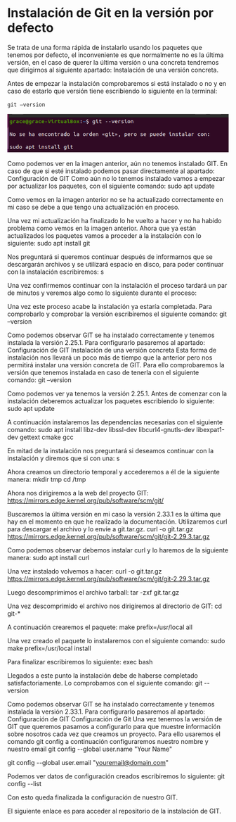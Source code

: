 # Instalación de Git en la versión por defecto

Se trata de una forma rápida de instalarlo usando los paquetes que tenemos por defecto, el inconveniente es que normalmente no es la última versión, en el caso de querer la última versión o una concreta tendremos que dirigirnos al siguiente apartado: Instalación de una versión concreta.   

Antes de empezar la instalación comprobaremos si está instalado o no y en caso de estarlo que versión tiene escribiendo lo siguiente en la terminal:

```
git –version
```

<div align="center">
  <img src="Captura1.png">  
</div>

Como podemos ver en la imagen anterior, aún no tenemos instalado GIT. En caso de que si esté instalado podemos pasar directamente al apartado: Configuración de GIT
Como aún no lo tenemos instalado vamos a empezar por actualizar los paquetes, con el siguiente comando:
sudo apt update
 
Como vemos en la imagen anterior no se ha actualizado correctamente en mi caso se debe a que tengo una actualización en proceso. 
 
Una vez mi actualización ha finalizado lo he vuelto a hacer y no ha habido problema como vemos en la imagen anterior.
Ahora que ya están actualizados los paquetes vamos a proceder a la instalación con lo siguiente:
sudo apt install git
 
Nos preguntará si queremos continuar después de informarnos que se descargarán archivos y se utilizará espacio en disco, para poder continuar con la instalación escribiremos:
	s 
 
Una vez confirmemos continuar con la instalación el proceso tardará un par de minutos y veremos algo como lo siguiente durante el proceso:
 
Una vez este proceso acabe la instalación ya estaría completada. Para comprobarlo y comprobar la versión escribiremos el siguiente comando:
git –version
 
Como podemos observar GIT se ha instalado correctamente y tenemos instalada la versión 2.25.1. Para configurarlo pasaremos al apartado: Configuración de GIT
Instalación de una versión concreta
Esta forma de instalación nos llevará un poco más de tiempo que la anterior pero nos permitirá instalar una versión concreta de GIT. Para ello comprobaremos la versión que tenemos instalada en caso de tenerla con el siguiente comando:
	git –version
 
Como podemos ver ya tenemos la versión 2.25.1.
Antes de comenzar con la instalación deberemos actualizar los paquetes escribiendo lo siguiente:
sudo apt update
 
A continuación instalaremos las dependencias necesarias con el siguiente comando:
	sudo apt install libz-dev libssl-dev libcurl4-gnutls-dev libexpat1-dev gettext cmake gcc
 
En mitad de la instalación nos preguntará si deseamos continuar con la instalación y diremos que si con una:
s
 
Ahora creamos un directorio temporal y accederemos a él de la siguiente manera:
	mkdir tmp
	cd /tmp
 
Ahora nos dirigiremos a la web del proyecto GIT: 
	https://mirrors.edge.kernel.org/pub/software/scm/git/
 
 Buscaremos la última versión en mi caso la versión 2.33.1 es la última que hay en el momento en que he realizado la documentación. Utilizaremos curl para descargar el archivo y lo envíe a git.tar.gz.
	curl -o git.tar.gz https://mirrors.edge.kernel.org/pub/software/scm/git/git-2.29.3.tar.gz
 
Como podemos observar debemos instalar curl y lo haremos de la siguiente manera:
	sudo apt install curl
 
Una vez instalado volvemos a hacer:
	curl -o git.tar.gz https://mirrors.edge.kernel.org/pub/software/scm/git/git-2.29.3.tar.gz
 
Luego descomprimimos el archivo tarball:
	tar -zxf git.tar.gz
 
Una vez descomprimido el archivo nos dirigiremos al directorio de GIT:
	cd git-*
 
A continuación crearemos el paquete:
	make prefix=/usr/local all
 

Una vez creado el paquete lo instalaremos con el siguiente comando:
	sudo make prefix=/usr/local install
 
Para finalizar escribiremos lo siguiente:
	exec bash
 

Llegados a este punto la instalación debe de haberse completado satisfactoriamente. Lo comprobamos con el siguiente comando:
	git --version
 

Como podemos observar GIT se ha instalado correctamente y tenemos instalada la versión 2.33.1. Para configurarlo pasaremos al apartado: Configuración de GIT
Configuración de Git
Una vez tenemos la versión de GIT que queremos pasamos a configurarlo para que muestre información sobre nosotros cada vez que creamos un proyecto.
Para ello usaremos el comando git config a continuación configuraremos nuestro nombre y nuestro email
git config --global user.name "Your Name"
 
git config --global user.email "youremail@domain.com"
 
Podemos ver datos de configuración creados escribiremos lo siguiente:
	git config --list
 
Con esto queda finalizada la configuración de nuestro GIT.

El siguiente enlace es para acceder al repositorio de la instalación de GIT.
